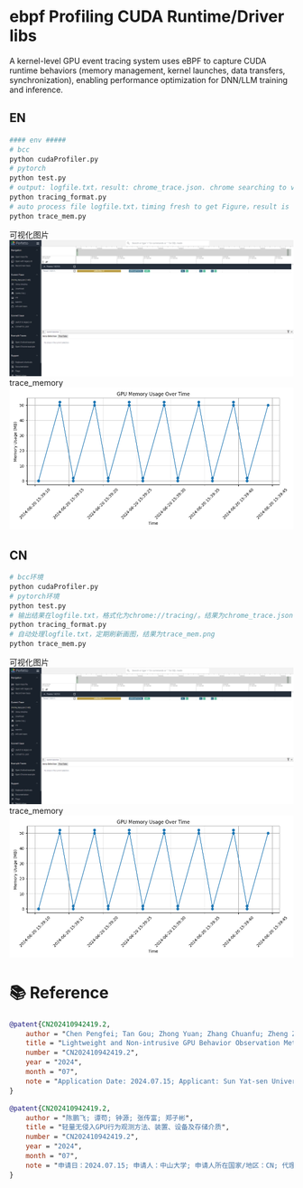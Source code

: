 # ebpf Profiling CUDA Runtime/Driver libs
A kernel-level GPU event tracing system uses eBPF to capture CUDA runtime behaviors (memory management, kernel launches, data transfers, synchronization), enabling performance optimization for DNN/LLM training and inference. 

## EN
```bash
#### env #####
# bcc
python cudaProfiler.py
# pytorch
python test.py
# output: logfile.txt，result: chrome_trace.json. chrome searching to visualize: chrome://tracing/。
python tracing_format.py
# auto process file logfile.txt，timing fresh to get Figure，result is trace_mem.png
python trace_mem.py
```

可视化图片
![chrome_trace](./patent/chrome_trace.png)
trace_memory
![trace_mem](./trace_mem.png)

## CN
```bash
# bcc环境
python cudaProfiler.py
# pytorch环境
python test.py
# 输出结果在logfile.txt，格式化为chrome://tracing/。结果为chrome_trace.json
python tracing_format.py
# 自动处理logfile.txt，定期刷新画图，结果为trace_mem.png
python trace_mem.py
```

可视化图片
![chrome_trace](./patent/chrome_trace.png)
trace_memory
![trace_mem](./trace_mem.png)


# 📚 Reference
```bibtex
@patent{CN202410942419.2,
    author = "Chen Pengfei; Tan Gou; Zhong Yuan; Zhang Chuanfu; Zheng Zibin",
    title = "Lightweight and Non-intrusive GPU Behavior Observation Method, Device, Equipment and Storage Medium",
    number = "CN202410942419.2",
    year = "2024",
    month = "07",
    note = "Application Date: 2024.07.15; Applicant: Sun Yat-sen University; Applicant's Country/Region: CN; Agent: Shi Qinwen; Agency: Beijing Jijia Intellectual Property Agency Co., Ltd. 11227; Publication Number: CN118567952A; Publication Date: 2024.08.30; IPC Classification: G06F11/30;G06F11/32; CPC Invention: G06F11/3024;G06F11/3089;G06F11/323",
}
```

```bibtex
@patent{CN202410942419.2,
    author = "陈鹏飞; 谭苟; 钟源; 张传富; 郑子彬",
    title = "轻量无侵入GPU行为观测方法、装置、设备及存储介质",
    number = "CN202410942419.2",
    year = "2024",
    month = "07",
    note = "申请日：2024.07.15; 申请人：中山大学; 申请人所在国家/地区：CN; 代理人：石钦文; 代理机构：北京集佳知识产权代理有限公司 11227; 公开号：CN118567952A; 公开日期：2024.08.30; IPC分类：G06F11/30;G06F11/32; CPC发明：G06F11/3024;G06F11/3089;G06F11/323",
}
```
